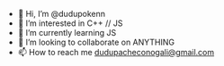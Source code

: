 - 👋 Hi, I’m @dudupokenn
- 👀 I’m interested in C++ // JS
- 🌱 I’m currently learning JS
- 💞️ I’m looking to collaborate on ANYTHING
- 📫 How to reach me dudupacheconogali@gmail.com
